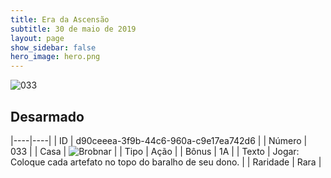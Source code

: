 ```yaml
---
title: Era da Ascensão
subtitle: 30 de maio de 2019
layout: page
show_sidebar: false
hero_image: hero.png
---
```


![033](https://cdn.keyforgegame.com/media/card_front/pt/435_033_3RQC353326W7_pt.png)

## Desarmado

|----|----|
| ID | d90ceeea-3f9b-44c6-960a-c9e17ea742d6 |
| Número | 033 |
| Casa | ![Brobnar](https://archonarcana.com/images/thumb/e/e0/Brobnar.png/22px-Brobnar.png "Brobnar") |
| Tipo | Ação |
| Bônus | 1A |
| Texto | Jogar: Coloque cada artefato no topo do baralho de seu dono. |
| Raridade | Rara |
